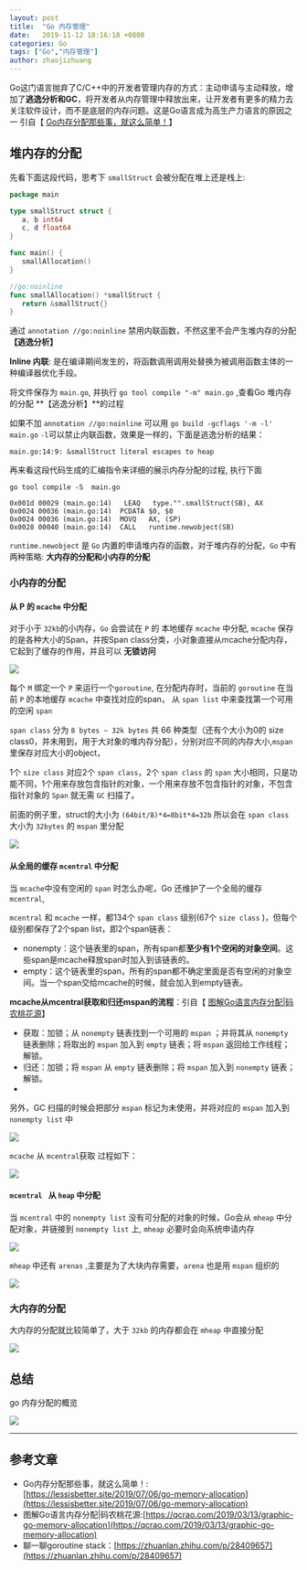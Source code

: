 ```yaml
---
layout: post
title:  "Go 内存管理"
date:   2019-11-12 18:16:18 +0800
categories: Go
tags: ["Go","内存管理"]
author: zhaojizhuang
---
```




 Go这门语言抛弃了C/C++中的开发者管理内存的方式：主动申请与主动释放，增加了**逃逸分析和GC**，将开发者从内存管理中释放出来，让开发者有更多的精力去关注软件设计，而不是底层的内存问题。这是Go语言成为高生产力语言的原因之一  引自【 [Go内存分配那些事，就这么简单！]】

## 堆内存的分配


先看下面这段代码，思考下 `smallStruct` 会被分配在堆上还是栈上:

```go
package main

type smallStruct struct {
   a, b int64
   c, d float64
}

func main() {
   smallAllocation()
}

//go:noinline
func smallAllocation() *smallStruct {
   return &smallStruct{}
}
```

通过 `annotation //go:noinline` 禁用内联函数，不然这里不会产生堆内存的分配 **【逃逸分析】**

**Inline 内联**: 是在编译期间发生的，将函数调用调用处替换为被调用函数主体的一种编译器优化手段。

将文件保存为 `main.go`, 并执行 `go tool compile "-m" main.go` ,查看Go 堆内存的分配 **【逃逸分析】**的过程

如果不加 `annotation //go:noinline` 可以用 
`go build -gcflags '-m -l' main.go` `-l`可以禁止内联函数，效果是一样的，下面是逃逸分析的结果：

```shell
main.go:14:9: &smallStruct literal escapes to heap
```

再来看这段代码生成的汇编指令来详细的展示内存分配的过程, 执行下面

 ```shell
go tool compile -S  main.go 

0x001d 00029 (main.go:14)   LEAQ   type."".smallStruct(SB), AX
0x0024 00036 (main.go:14)  PCDATA $0, $0
0x0024 00036 (main.go:14)  MOVQ   AX, (SP)
0x0028 00040 (main.go:14)  CALL   runtime.newobject(SB)
```

`runtime.newobject` 是 `Go` 内置的申请堆内存的函数，对于堆内存的分配，`Go` 中有两种策略: **大内存的分配和小内存的分配**

### 小内存的分配

#### 从 P 的 `mcache` 中分配

对于小于 `32kb`的小内存，`Go` 会尝试在 `P` 的 本地缓存 `mcache` 中分配, `mcache` 保存的是各种大小的Span，并按Span class分类，小对象直接从mcache分配内存，它起到了缓存的作用，并且可以 **无锁访问**

![](/images/neicun2.png)

每个 `M` 绑定一个 `P` 来运行一个`goroutine`, 在分配内存时，当前的 `goroutine` 在当前 `P` 的本地缓存 `mcache` 中查找对应的span， 从 `span list` 中来查找第一个可用的空闲 `span`

`span class` 分为 `8 bytes ~ 32k bytes` 共 66 种类型（还有个大小为0的 size class0，并未用到，用于大对象的堆内存分配），分别对应不同的内存大小,`mspan`里保存对应大小的object，

1个 `size class` 对应2个 `span class`，2个 `span class` 的 `span` 大小相同，只是功能不同，1个用来存放包含指针的对象，一个用来存放不包含指针的对象，不包含指针对象的 `Span` 就无需 `GC` 扫描了。

前面的例子里，struct的大小为 `(64bit/8)*4=8bit*4=32b` 所以会在 `span class` 大小为 `32bytes` 的 `mspan` 里分配

![](/images/neicun3.png)

#### 从全局的缓存  `mcentral` 中分配

当 `mcache`中没有空闲的 `span` 时怎么办呢，Go 还维护了一个全局的缓存  `mcentral`,

`mcentral` 和 `mcache` 一样，都134个 `span class` 级别(67个 `size class` )，但每个级别都保存了2个span list，即2个span链表：

- nonempty：这个链表里的span，所有span都**至少有1个空闲的对象空间**。这些span是mcache释放span时加入到该链表的。
- empty：这个链表里的span，所有的span都不确定里面是否有空闲的对象空间。当一个span交给mcache的时候，就会加入到empty链表。

**mcache从mcentral获取和归还mspan的流程**：引自【 [图解Go语言内存分配|码农桃花源]】

- 获取：加锁；从 `nonempty` 链表找到一个可用的 `mspan` ；并将其从 `nonempty` 链表删除；将取出的 `mspan` 加入到 `empty` 链表；将 `mspan` 返回给工作线程；解锁。
- 归还：加锁；将 `mspan` 从 `empty` 链表删除；将 `mspan` 加入到 `nonempty` 链表；解锁。
- 
另外，GC 扫描的时候会把部分 `mspan` 标记为未使用，并将对应的 `mspan` 加入到 `nonempty list` 中

![](/images/nc4.png)

`mcache` 从 `mcentral`获取 过程如下：

![](/images/nc5.png)

#### `mcentral ` 从 `heap` 中分配

当 `mcentral` 中的 `nonempty list` 没有可分配的对象的时候，Go会从 `mheap` 中分配对象，并链接到 `nonempty list` 上,  `mheap` 必要时会向系统申请内存

![](/images/nc6.png)

`mheap` 中还有 `arenas` ,主要是为了大块内存需要，`arena` 也是用 `mspan` 组织的

![](/images/nc7.png)

### 大内存的分配

大内存的分配就比较简单了，大于 `32kb` 的内存都会在 `mheap` 中直接分配

![](/images/nc8.png)


## 总结

go 内存分配的概览

![](/images/nc9.png)


----

## 参考文章

- Go内存分配那些事，就这么简单！:[https://lessisbetter.site/2019/07/06/go-memory-allocation](https://lessisbetter.site/2019/07/06/go-memory-allocation)
- 图解Go语言内存分配|码农桃花源:[https://qcrao.com/2019/03/13/graphic-go-memory-allocation](https://qcrao.com/2019/03/13/graphic-go-memory-allocation)
- 聊一聊goroutine stack：[https://zhuanlan.zhihu.com/p/28409657](https://zhuanlan.zhihu.com/p/28409657)


[Go内存分配那些事，就这么简单！]:https://lessisbetter.site/2019/07/06/go-memory-allocation

[图解Go语言内存分配|码农桃花源]:https://qcrao.com/2019/03/13/graphic-go-memory-allocation



